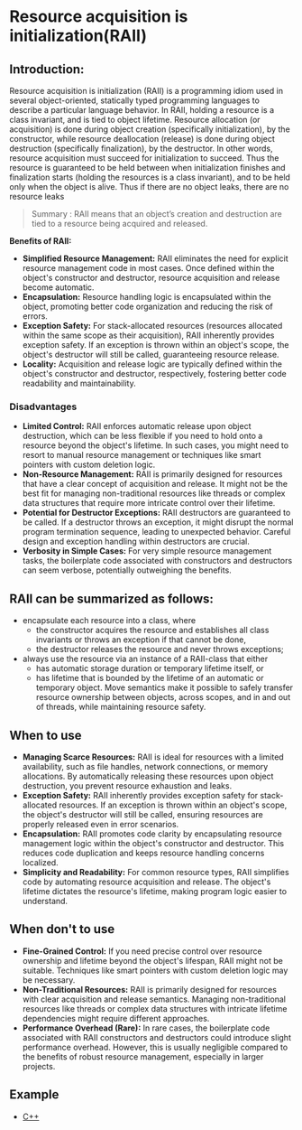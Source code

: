 # Resource acquisition is initialization(RAII)

## Introduction:

Resource acquisition is initialization (RAII) is a programming idiom used in several object-oriented, statically typed programming languages to describe a particular language behavior. In RAII, holding a resource is a class invariant, and is tied to object lifetime. Resource allocation (or acquisition) is done during object creation (specifically initialization), by the constructor, while resource deallocation (release) is done during object destruction (specifically finalization), by the destructor. In other words, resource acquisition must succeed for initialization to succeed. Thus the resource is guaranteed to be held between when initialization finishes and finalization starts (holding the resources is a class invariant), and to be held only when the object is alive. Thus if there are no object leaks, there are no resource leaks


> Summary : RAII means that an object’s creation and destruction are tied to a resource being acquired and released.
 
**Benefits of RAII:**

* **Simplified Resource Management:** RAII eliminates the need for explicit resource management code in most cases. Once defined within the object's constructor and destructor, resource acquisition and release become automatic.
* **Encapsulation:** Resource handling logic is encapsulated within the object, promoting better code organization and reducing the risk of errors.
* **Exception Safety:** For stack-allocated resources (resources allocated within the same scope as their acquisition), RAII inherently provides exception safety. If an exception is thrown within an object's scope, the object's destructor will still be called, guaranteeing resource release.
* **Locality:** Acquisition and release logic are typically defined within the object's constructor and destructor, respectively, fostering better code readability and maintainability.

### Disadvantages

* **Limited Control:** RAII enforces automatic release upon object destruction, which can be less flexible if you need to hold onto a resource beyond the object's lifetime. In such cases, you might need to resort to manual resource management or techniques like smart pointers with custom deletion logic.
* **Non-Resource Management:** RAII is primarily designed for resources that have a clear concept of acquisition and release. It might not be the best fit for managing non-traditional resources like threads or complex data structures that require more intricate control over their lifetime.
* **Potential for Destructor Exceptions:** RAII destructors are guaranteed to be called. If a destructor throws an exception, it might disrupt the normal program termination sequence, leading to unexpected behavior. Careful design and exception handling within destructors are crucial.
* **Verbosity in Simple Cases:** For very simple resource management tasks, the boilerplate code associated with constructors and destructors can seem verbose, potentially outweighing the benefits.

## RAII can be summarized as follows:

- encapsulate each resource into a class, where
    - the constructor acquires the resource and establishes all class invariants or throws an exception if that cannot be done,
    - the destructor releases the resource and never throws exceptions;
- always use the resource via an instance of a RAII-class that either
    - has automatic storage duration or temporary lifetime itself, or
    - has lifetime that is bounded by the lifetime of an automatic or temporary object.
Move semantics make it possible to safely transfer resource ownership between objects, across scopes, and in and out of threads, while maintaining resource safety.

## When to use

* **Managing Scarce Resources:** RAII is ideal for resources with a limited availability, such as file handles, network connections, or memory allocations. By automatically releasing these resources upon object destruction, you prevent resource exhaustion and leaks.
* **Exception Safety:** RAII inherently provides exception safety for stack-allocated resources. If an exception is thrown within an object's scope, the object's destructor will still be called, ensuring resources are properly released even in error scenarios.
* **Encapsulation:** RAII promotes code clarity by encapsulating resource management logic within the object's constructor and destructor. This reduces code duplication and keeps resource handling concerns localized.
* **Simplicity and Readability:** For common resource types, RAII simplifies code by automating resource acquisition and release.  The object's lifetime dictates the resource's lifetime, making program logic easier to understand.

## When don't to use

* **Fine-Grained Control:** If you need precise control over resource ownership and lifetime beyond the object's lifespan, RAII might not be suitable. Techniques like smart pointers with custom deletion logic may be necessary.
* **Non-Traditional Resources:** RAII is primarily designed for resources with clear acquisition and release semantics. Managing non-traditional resources like threads or complex data structures with intricate lifetime dependencies might require different approaches.
* **Performance Overhead (Rare):** In rare cases, the boilerplate code associated with RAII constructors and destructors could introduce slight performance overhead. However, this is usually negligible compared to the benefits of robust resource management, especially in larger projects.

## Example
- [C++](https://github.com/m-mdy-m/algorithms-data-structures/blob/main/16.Software-Design-Patterns/example/Creational/RAII/RAII.C%2B%2B)